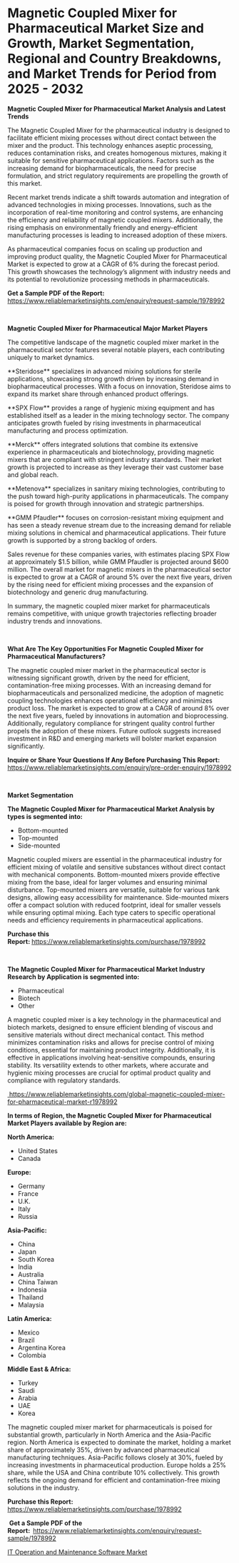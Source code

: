 <p><h1>Magnetic Coupled Mixer for Pharmaceutical Market Size and Growth, Market Segmentation, Regional and Country Breakdowns, and Market Trends for Period from 2025 -  2032</h1></p><p><strong>Magnetic Coupled Mixer for Pharmaceutical Market Analysis and Latest Trends</strong></p>
<p><p>The Magnetic Coupled Mixer for the pharmaceutical industry is designed to facilitate efficient mixing processes without direct contact between the mixer and the product. This technology enhances aseptic processing, reduces contamination risks, and creates homogenous mixtures, making it suitable for sensitive pharmaceutical applications. Factors such as the increasing demand for biopharmaceuticals, the need for precise formulation, and strict regulatory requirements are propelling the growth of this market.</p><p>Recent market trends indicate a shift towards automation and integration of advanced technologies in mixing processes. Innovations, such as the incorporation of real-time monitoring and control systems, are enhancing the efficiency and reliability of magnetic coupled mixers. Additionally, the rising emphasis on environmentally friendly and energy-efficient manufacturing processes is leading to increased adoption of these mixers.</p><p>As pharmaceutical companies focus on scaling up production and improving product quality, the Magnetic Coupled Mixer for Pharmaceutical Market is expected to grow at a CAGR of 6% during the forecast period. This growth showcases the technology’s alignment with industry needs and its potential to revolutionize processing methods in pharmaceuticals.</p></p>
<p><strong>Get a Sample PDF of the Report:&nbsp;</strong> <a href="https://www.reliablemarketinsights.com/enquiry/request-sample/1978992?utm_campaign=2004&utm_medium=2&utm_source=Github&utm_content=ia&utm_term=15012025&utm_id=magnetic-coupled-mixer-for-pharmaceutical">https://www.reliablemarketinsights.com/enquiry/request-sample/1978992</a></p>
<p>&nbsp;</p>
<p><strong>Magnetic Coupled Mixer for Pharmaceutical Major Market Players</strong></p>
<p><p>The competitive landscape of the magnetic coupled mixer market in the pharmaceutical sector features several notable players, each contributing uniquely to market dynamics. </p><p>**Steridose** specializes in advanced mixing solutions for sterile applications, showcasing strong growth driven by increasing demand in biopharmaceutical processes. With a focus on innovation, Steridose aims to expand its market share through enhanced product offerings.</p><p>**SPX Flow** provides a range of hygienic mixing equipment and has established itself as a leader in the mixing technology sector. The company anticipates growth fueled by rising investments in pharmaceutical manufacturing and process optimization.</p><p>**Merck** offers integrated solutions that combine its extensive experience in pharmaceuticals and biotechnology, providing magnetic mixers that are compliant with stringent industry standards. Their market growth is projected to increase as they leverage their vast customer base and global reach.</p><p>**Metenova** specializes in sanitary mixing technologies, contributing to the push toward high-purity applications in pharmaceuticals. The company is poised for growth through innovation and strategic partnerships.</p><p>**GMM Pfaudler** focuses on corrosion-resistant mixing equipment and has seen a steady revenue stream due to the increasing demand for reliable mixing solutions in chemical and pharmaceutical applications. Their future growth is supported by a strong backlog of orders.</p><p>Sales revenue for these companies varies, with estimates placing SPX Flow at approximately $1.5 billion, while GMM Pfaudler is projected around $600 million. The overall market for magnetic mixers in the pharmaceutical sector is expected to grow at a CAGR of around 5% over the next five years, driven by the rising need for efficient mixing processes and the expansion of biotechnology and generic drug manufacturing. </p><p>In summary, the magnetic coupled mixer market for pharmaceuticals remains competitive, with unique growth trajectories reflecting broader industry trends and innovations.</p></p>
<p>&nbsp;</p>
<p><strong>What Are The Key Opportunities For Magnetic Coupled Mixer for Pharmaceutical Manufacturers?</strong></p>
<p><p>The magnetic coupled mixer market in the pharmaceutical sector is witnessing significant growth, driven by the need for efficient, contamination-free mixing processes. With an increasing demand for biopharmaceuticals and personalized medicine, the adoption of magnetic coupling technologies enhances operational efficiency and minimizes product loss. The market is expected to grow at a CAGR of around 8% over the next five years, fueled by innovations in automation and bioprocessing. Additionally, regulatory compliance for stringent quality control further propels the adoption of these mixers. Future outlook suggests increased investment in R&D and emerging markets will bolster market expansion significantly.</p></p>
<p><strong>Inquire or Share Your Questions If Any Before Purchasing This Report:</strong> <a href="https://www.reliablemarketinsights.com/enquiry/pre-order-enquiry/1978992?utm_campaign=2004&utm_medium=2&utm_source=Github&utm_content=ia&utm_term=15012025&utm_id=magnetic-coupled-mixer-for-pharmaceutical">https://www.reliablemarketinsights.com/enquiry/pre-order-enquiry/1978992</a></p>
<p>&nbsp;</p>
<p><strong>Market Segmentation</strong></p>
<p><strong>The Magnetic Coupled Mixer for Pharmaceutical Market Analysis by types is segmented into:</strong></p>
<p><ul><li>Bottom-mounted</li><li>Top-mounted</li><li>Side-mounted</li></ul></p>
<p><p>Magnetic coupled mixers are essential in the pharmaceutical industry for efficient mixing of volatile and sensitive substances without direct contact with mechanical components. Bottom-mounted mixers provide effective mixing from the base, ideal for larger volumes and ensuring minimal disturbance. Top-mounted mixers are versatile, suitable for various tank designs, allowing easy accessibility for maintenance. Side-mounted mixers offer a compact solution with reduced footprint, ideal for smaller vessels while ensuring optimal mixing. Each type caters to specific operational needs and efficiency requirements in pharmaceutical applications.</p></p>
<p><strong>Purchase this Report:&nbsp;</strong><a href="https://www.reliablemarketinsights.com/purchase/1978992?utm_campaign=2004&utm_medium=2&utm_source=Github&utm_content=ia&utm_term=15012025&utm_id=magnetic-coupled-mixer-for-pharmaceutical">https://www.reliablemarketinsights.com/purchase/1978992</a></p>
<p>&nbsp;</p>
<p><strong>The Magnetic Coupled Mixer for Pharmaceutical Market Industry Research by Application is segmented into:</strong></p>
<p><ul><li>Pharmaceutical</li><li>Biotech</li><li>Other</li></ul></p>
<p><p>A magnetic coupled mixer is a key technology in the pharmaceutical and biotech markets, designed to ensure efficient blending of viscous and sensitive materials without direct mechanical contact. This method minimizes contamination risks and allows for precise control of mixing conditions, essential for maintaining product integrity. Additionally, it is effective in applications involving heat-sensitive compounds, ensuring stability. Its versatility extends to other markets, where accurate and hygienic mixing processes are crucial for optimal product quality and compliance with regulatory standards.</p></p>
<p><a href="https://www.reliablemarketinsights.com/global-magnetic-coupled-mixer-for-pharmaceutical-market-r1978992?utm_campaign=2004&utm_medium=2&utm_source=Github&utm_content=ia&utm_term=15012025&utm_id=magnetic-coupled-mixer-for-pharmaceutical">&nbsp;https://www.reliablemarketinsights.com/global-magnetic-coupled-mixer-for-pharmaceutical-market-r1978992</a></p>
<p><strong>In terms of Region, the Magnetic Coupled Mixer for Pharmaceutical Market Players available by Region are:</strong></p>
<p>
    <p> <strong> North America: </strong>
        <ul>
            <li>United States</li>
            <li>Canada</li>
        </ul>
        </p> 
    <p> <strong> Europe: </strong>
        <ul>
            <li>Germany</li>
            <li>France</li>
            <li>U.K.</li>
            <li>Italy</li>
            <li>Russia</li>
        </ul>
        </p> 
    <p> <strong> Asia-Pacific: </strong>
        <ul>
            <li>China</li>
            <li>Japan</li>
            <li>South Korea</li>
            <li>India</li>
            <li>Australia</li>
            <li>China Taiwan</li>
            <li>Indonesia</li>
            <li>Thailand</li>
            <li>Malaysia</li>
        </ul>
        </p> 
    <p> <strong> Latin America: </strong>
        <ul>
            <li>Mexico</li>
            <li>Brazil</li>
            <li>Argentina Korea</li>
            <li>Colombia</li>
        </ul>
        </p> 
    <p> <strong> Middle East & Africa: </strong>
        <ul>
            <li>Turkey</li>
            <li>Saudi</li>
            <li>Arabia</li>
            <li>UAE</li>
            <li>Korea</li>
        </ul>
    </p>
    </p>
<p><p>The magnetic coupled mixer market for pharmaceuticals is poised for substantial growth, particularly in North America and the Asia-Pacific region. North America is expected to dominate the market, holding a market share of approximately 35%, driven by advanced pharmaceutical manufacturing techniques. Asia-Pacific follows closely at 30%, fueled by increasing investments in pharmaceutical production. Europe holds a 25% share, while the USA and China contribute 10% collectively. This growth reflects the ongoing demand for efficient and contamination-free mixing solutions in the industry.</p></p>
<p><strong>Purchase this Report: </strong><a href="https://www.reliablemarketinsights.com/purchase/1978992?utm_campaign=2004&utm_medium=2&utm_source=Github&utm_content=ia&utm_term=15012025&utm_id=magnetic-coupled-mixer-for-pharmaceutical">https://www.reliablemarketinsights.com/purchase/1978992</a></p>
<p>&nbsp;<strong>Get a Sample PDF of the Report:&nbsp;&nbsp;</strong><a href="https://www.reliablemarketinsights.com/enquiry/request-sample/1978992?utm_campaign=2004&utm_medium=2&utm_source=Github&utm_content=ia&utm_term=15012025&utm_id=magnetic-coupled-mixer-for-pharmaceutical">https://www.reliablemarketinsights.com/enquiry/request-sample/1978992</a></p>
<p><strong></strong></p>
<p><p><a href="https://github.com/globismark/Market-Research-Report-List-5/blob/main/it-operation-and-maintenance-software-market.md?utm_campaign=2004&utm_medium=2&utm_source=Github&utm_content=ia&utm_term=15012025&utm_id=magnetic-coupled-mixer-for-pharmaceutical">IT Operation and Maintenance Software Market</a></p></p>